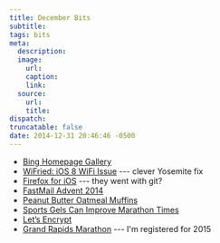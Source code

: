 ```yaml
---
title: December Bits
subtitle:
tags: bits
meta:
  description:
  image:
    url:
    caption:
    link: 
  source:
    url:
    title:
dispatch:
truncatable: false
date: 2014-12-31 20:46:46 -0500
---
```


* [Bing Homepage Gallery][bingG]
* [WiFried: iOS 8 WiFi Issue][wifried] --- clever Yosemite fix
* [Firefox for iOS][firefox] --- they went with git?
* [FastMail Advent 2014][fm]
* [Peanut Butter Oatmeal Muffins][pbm]
* [Sports Gels Can Improve Marathon Times][gels]
* [Let’s Encrypt][sslCert]
* [Grand Rapids Marathon][grm] --- I'm registered for 2015

[bingG]: http://www.bing.com/gallery/
[wifried]: https://medium.com/@mariociabarra/wifried-ios-8-wifi-performance-issues-3029a164ce94 "'sudo ifconfig awdl0 down'"
[firefox]: https://github.com/mozilla/firefox-ios
[fm]: http://blog.fastmail.com/2014/12/01/fastmail-advent-2014/ "more about some of our technology, and also about some of the less-well-known features"
[pbm]: http://runhaven.com/2014/12/18/peanut-butter-oatmeal-muffins/
[gels]: http://well.blogs.nytimes.com/2014/10/29/sports-gels-can-improve-marathon-times-but-pace-them-right/ "but Pace Them Right"
[sslCert]: https://letsencrypt.org/
[grm]: http://grandrapidsmarathon.com/
